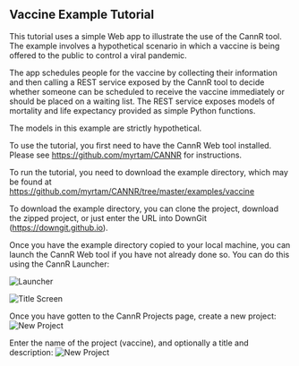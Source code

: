 Vaccine Example Tutorial
------------------------

This tutorial uses a simple Web app to illustrate the use of the CannR tool.
The example involves a hypothetical scenario in which a vaccine is being offered to the public
to control a viral pandemic.

The app schedules people for the vaccine by collecting their information and then calling
a REST service exposed by the CannR tool to decide whether someone can be scheduled to receive the
vaccine immediately or should be placed on a waiting list.
The REST service exposes models of mortality and life expectancy provided as simple Python functions.

The models in this example are strictly hypothetical.

To use the tutorial, you first need to have the CannR Web tool installed.
Please see https://github.com/myrtam/CANNR for instructions.

To run the tutorial, you need to download the example directory, which may be found at
https://github.com/myrtam/CANNR/tree/master/examples/vaccine

To download the example directory, you can clone the project, download the zipped project, or just enter
the URL into DownGit (https://downgit.github.io).

Once you have the example directory copied to your local machine, you can launch the CannR Web tool
if you have not already done so.
You can do this using the CannR Launcher:

![Launcher](https://github.com/myrtam/CANNR/tree/master/examples/launcher1.png)

![Title Screen](https://github.com/myrtam/CANNR/tree/master/examples/webtitle1.png)

Once you have gotten to the CannR Projects page, create a new project:
![New Project](https://github.com/myrtam/CANNR/tree/master/examples/newproject1.png)

Enter the name of the project (vaccine), and optionally a title and description:
![New Project](https://github.com/myrtam/CANNR/tree/master/examples/projectproperties1.png)
